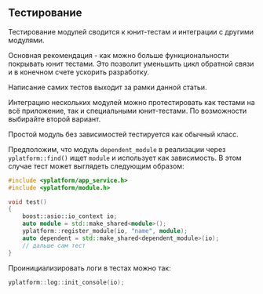 ## Тестирование

Тестирование модулей сводится к юнит-тестам и интеграции с другими модулями.

Основная рекомендация - как можно больше функциональности покрывать юнит тестами. Это позволит уменьшить цикл обратной связи и в конечном счете ускорить разработку.

Написание самих тестов выходит за рамки данной статьи.

Интеграцию нескольких модулей можно протестировать как тестами на всё приложение, так и специальными юнит-тестами. По возможности выбирайте второй вариант.

Простой модуль без зависимостей тестируется как обычный класс.

Предположим, что модуль `dependent_module` в реализации через `yplatform::find()` ищет `module` и использует как зависимость. В этом случае тест может выглядеть следующим образом:

````c++
#include <yplatform/app_service.h>
#include <yplatform/module.h>

void test()
{
    boost::asio::io_context io;
    auto module = std::make_shared<module>();
    yplatform::register_module(io, "name", module);
    auto dependent = std::make_shared<dependent_module>(io);
    // дальше сам тест
}
````

Проинициализировать логи в тестах можно так:

```c++
yplatform::log::init_console(io);
```

